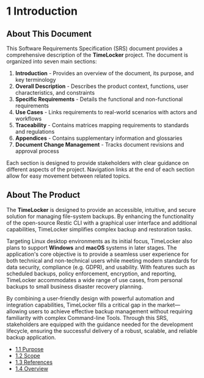 # 1  Introduction

## About This Document

This <tooltip term="SRS">Software Requirements Specification (SRS)</tooltip> document provides a comprehensive description of the **TimeLocker** project. The
document is organized into seven main sections:

1. **Introduction** - Provides an overview of the document, its purpose, and key terminology
2. **Overall Description** - Describes the product context, functions, user characteristics, and constraints
3. **Specific Requirements** - Details the functional and non-functional requirements
4. **Use Cases** - Links requirements to real-world scenarios with actors and workflows
5. **Traceability** - Contains matrices mapping requirements to standards and regulations
6. **Appendices** - Contains supplementary information and glossaries
7. **Document Change Management** - Tracks document revisions and approval process

Each section is designed to provide stakeholders with clear guidance on different aspects of the project. Navigation links at the end of each section allow for
easy movement between related topics.

## About The Product

The **TimeLocker** is designed to provide an accessible, intuitive, and secure solution for managing file-system backups. By enhancing the functionality of the
open-source <tooltip term="Restic">Restic</tooltip> <tooltip term="CLI">CLI</tooltip> with a graphical user interface and additional capabilities, TimeLocker
simplifies complex backup and restoration tasks.

Targeting Linux desktop environments as its initial focus, TimeLocker also plans to support **Windows** and **macOS** systems in later stages. The application's
core objective is to provide a seamless user experience for both technical and non-technical users while meeting modern standards for data security,
compliance (e.g. <tooltip term="GDPR">GDPR</tooltip>), and usability. With features such as <tooltip term="Scheduled Backups">scheduled
backups</tooltip>, <tooltip term="Policy Enforcement">policy enforcement</tooltip>, <tooltip term="Encryption">encryption</tooltip>, and reporting, TimeLocker
accommodates a wide range of use cases, from personal backups to small business <tooltip term="Disaster Recovery">disaster recovery</tooltip> planning.

By combining a <tooltip term="User-friendly Design">user-friendly design</tooltip> with powerful automation and integration capabilities, TimeLocker fills a
critical gap in the market—allowing users to achieve effective backup management without requiring familiarity with complex <tooltip term="Command-line Tools">
Command-line Tools</tooltip>. Through this <tooltip term="SRS">SRS</tooltip>, stakeholders are equipped with the guidance needed for the development lifecycle,
ensuring the successful delivery of a robust, scalable, and reliable backup application.

- [1.1 Purpose](1-1-purpose.md)
- [1.2 Scope](1-2-scope.md)
- [1.3 References](1-3-references.md)
- [1.4 Overview](1-4-overview.md)
